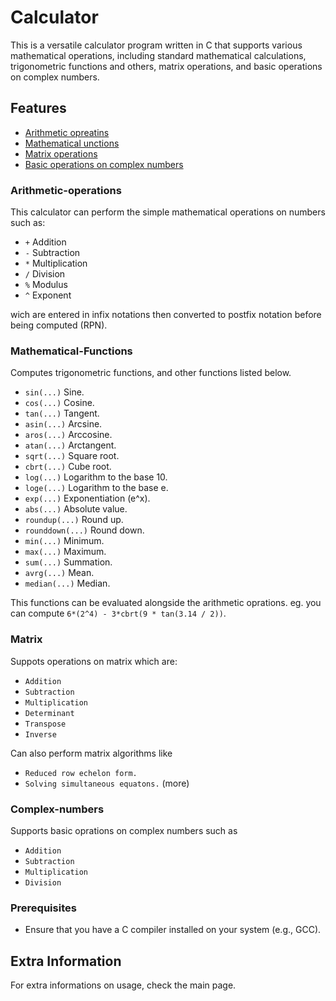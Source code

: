 # Calculator

This is a versatile calculator program written in C that supports various mathematical operations, including standard mathematical calculations, trigonometric functions and others, matrix operations,  and basic operations on complex numbers.

## Features

- [Arithmetic opreatins](#Arithmetic-operation)
- [Mathematical unctions](#Mathematical-Functions)
- [Matrix operations](#Matrix-oprations)
- [Basic operations on complex numbers](#Complex-numbers)



### Arithmetic-operations

This calculator can perform the simple mathematical operations on numbers such as: 

* `+` Addition
* `-` Subtraction
* `*` Multiplication
* `/` Division
* `%` Modulus
* `^` Exponent

wich are entered in infix notations then converted to postfix notation before being computed (RPN).

### Mathematical-Functions

Computes trigonometric functions, and other functions listed below.

* `sin(...)` Sine.
* `cos(...)` Cosine.
* `tan(...)` Tangent.
* `asin(...)` Arcsine.
* `aros(...)` Arccosine.
* `atan(...)` Arctangent.
* `sqrt(...)` Square root.
* `cbrt(...)` Cube root.
* `log(...)` Logarithm to the base 10.
* `loge(...)` Logarithm to the base e.
* `exp(...)` Exponentiation (e^x).
* `abs(...)` Absolute value.
* `roundup(...)` Round up.
* `rounddown(...)` Round down.
* `min(...)` Minimum.
* `max(...)` Maximum.
* `sum(...)` Summation.
* `avrg(...)` Mean.
* `median(...)` Median.

This functions can be evaluated alongside the arithmetic oprations. eg. you can compute `6*(2^4) - 3*cbrt(9 * tan(3.14 / 2))`.

### Matrix

Suppots operations on matrix which are: 

* `Addition`
* `Subtraction`
* `Multiplication`
* `Determinant`
* `Transpose`
* `Inverse`

Can also perform matrix algorithms like
* `Reduced row echelon form.`
* `Solving simultaneous equatons.`
(more)

### Complex-numbers

Supports basic oprations on complex numbers such as

* `Addition`
* `Subtraction`
* `Multiplication`
* `Division`

### Prerequisites

- Ensure that you have a C compiler installed on your system (e.g., GCC).

## Extra Information
For extra informations on usage, check the main page.
